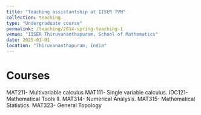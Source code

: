 ```yaml
---
title: "Teaching assistantship at IISER TVM"
collection: teaching
type: "Undergraduate course"
permalink: /teaching/2014-spring-teaching-1
venue: "IISER Thiruvananthapuram, School of Mathematics"
date: 2025-01-01
location: "Thiruvananthapuram, India"
---
```



Courses
======
MAT211- Multivariable calculus 
MAT111- Single variable calculus.
IDC121-  Mathematical Tools II.
MAT314-  Numerical Analysis.
MAT315- Mathematical Statistics.
MAT323- General Topology
